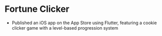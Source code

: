 # Fortune Clicker 

* Published an iOS app on the App Store using Flutter, featuring a cookie clicker game with a level-based progression system
